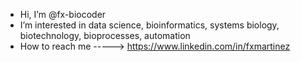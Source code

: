 - Hi, I’m @fx-biocoder
- I’m interested in data science, bioinformatics, systems biology, biotechnology, bioprocesses, automation
- How to reach me -----> https://www.linkedin.com/in/fxmartinez

